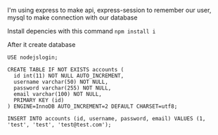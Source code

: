 I'm using express to make api, express-session to remember our user, mysql to make connection with our database

Install depencies with this command
`npm install i`

After it create database

```CREATE DATABASE IF NOT EXISTS nodejslogin DEFAULT CHARACTER SET utf8 COLLATE utf8_general_ci;
USE nodejslogin;

CREATE TABLE IF NOT EXISTS accounts (
  id int(11) NOT NULL AUTO_INCREMENT,
  username varchar(50) NOT NULL,
  password varchar(255) NOT NULL,
  email varchar(100) NOT NULL,
  PRIMARY KEY (id)
) ENGINE=InnoDB AUTO_INCREMENT=2 DEFAULT CHARSET=utf8;

INSERT INTO accounts (id, username, password, email) VALUES (1, 'test', 'test', 'test@test.com');
```